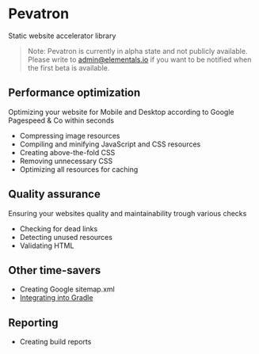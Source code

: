 # Pevatron
Static website accelerator library

> Note: Pevatron is currently in alpha state and not publicly available. Please write to admin@elementals.io if you want to be notified when the first beta is available.

## Performance optimization
Optimizing your website for Mobile and Desktop according to Google Pagespeed & Co within seconds

* Compressing image resources
* Compiling and minifying JavaScript and CSS resources
* Creating above-the-fold CSS
* Removing unnecessary CSS
* Optimizing all resources for caching

## Quality assurance
Ensuring your websites quality and maintainability trough various checks

* Checking for dead links
* Detecting unused resources
* Validating HTML

## Other time-savers

* Creating Google sitemap.xml
* [Integrating into Gradle](https://github.com/elementals-io/pevatron-gradle)

## Reporting

* Creating build reports
